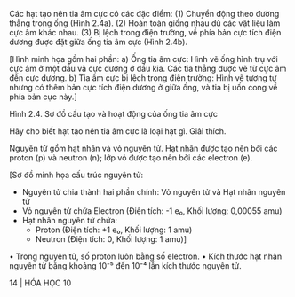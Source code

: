 Các hạt tạo nên tia âm cực có các đặc điểm: (1) Chuyển động theo đường thẳng trong ống (Hình 2.4a). (2) Hoàn toàn giống nhau dù các vật liệu làm cực âm khác nhau. (3) Bị lệch trong điện trường, về phía bản cực tích điện dương được đặt giữa ống tia âm cực (Hình 2.4b).

[Hình minh họa gồm hai phần:
a) Ống tia âm cực: Hình vẽ ống hình trụ với cực âm ở một đầu và cực dương ở đầu kia. Các tia thẳng được vẽ từ cực âm đến cực dương.
b) Tia âm cực bị lệch trong điện trường: Hình vẽ tương tự nhưng có thêm bản cực tích điện dương ở giữa ống, và tia bị uốn cong về phía bản cực này.]

Hình 2.4. Sơ đồ cấu tạo và hoạt động của ống tia âm cực

Hãy cho biết hạt tạo nên tia âm cực là loại hạt gì. Giải thích.

Nguyên tử gồm hạt nhân và vỏ nguyên tử. Hạt nhân được tạo nên bởi các proton (p) và neutron (n); lớp vỏ được tạo nên bởi các electron (e).

[Sơ đồ minh họa cấu trúc nguyên tử:
- Nguyên tử chia thành hai phần chính: Vỏ nguyên tử và Hạt nhân nguyên tử
- Vỏ nguyên tử chứa Electron (Điện tích: -1 e₀, Khối lượng: 0,00055 amu)
- Hạt nhân nguyên tử chứa:
  + Proton (Điện tích: +1 e₀, Khối lượng: 1 amu)
  + Neutron (Điện tích: 0, Khối lượng: 1 amu)]

• Trong nguyên tử, số proton luôn bằng số electron.
• Kích thước hạt nhân nguyên tử bằng khoảng 10⁻⁵ đến 10⁻⁴ lần kích thước nguyên tử.

14 | HÓA HỌC 10